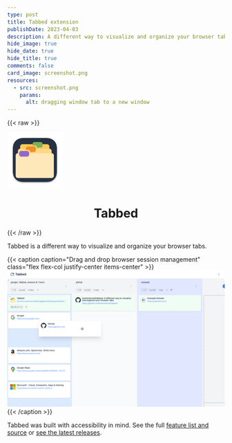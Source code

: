 ```yaml
---
type: post
title: Tabbed extension
publishDate: 2023-04-03
description: A different way to visualize and organize your browser tabs
hide_image: true
hide_date: true
hide_title: true
comments: false
card_image: screenshot.png
resources:
  - src: screenshot.png
    params:
      alt: dragging window tab to a new window
---
```


{{< raw >}}

<div class="flex justify-center">
  <img width="128" src="./icon.png" alt="session manager extension icon" class="my-3" />
</div>

<h1 align="center">Tabbed</h1>
{{< /raw >}}

Tabbed is a different way to visualize and organize your browser tabs.

{{< caption caption="Drag and drop browser session management" class="flex flex-col justify-center items-center" >}}
<img src="./screenshot.png" alt="dragging window tab to a new window" class="border-4 border-slate-900" />
{{< /caption >}}

Tabbed was built with accessibility in mind. See the full
[feature list and source](https://github.com/brettinternet/tabbed) or
[see the latest releases](https://github.com/brettinternet/tabbed/releases).
